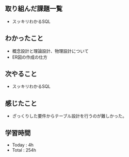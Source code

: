 ## 取り組んだ課題一覧
- スッキリわかるSQL
## わかったこと
  - 概念設計と理論設計、物理設計について
  - ER図の作成の仕方
## 次やること
  - スッキリわかるSQL
## 感じたこと
- ざっくりした要件からテーブル設計を行うのが難しかった。
## 学習時間
  - Today : 4h
  - Total : 254h
